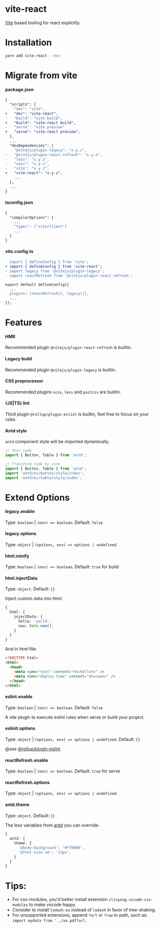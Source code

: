 # vite-react

[Vite](https://github.com/vitejs/vite) based tooling for react explicitly.

# Installation
```bash
yarn add vite-react --dev
```

# Migrate from vite
#### package.json
```diff
{
  "scripts": {
-   "dev": "vite",
+   "dev": "vite-react",
-   "build": "vite build",
+   "build": "vite-react build",
-   "serve": "vite preview"
+   "serve": "vite-react preview",
  },
  ...
  "devDependencies": {
-   "@vitejs/plugin-legacy": "x.y.z",
-   "@vitejs/plugin-react-refresh": "x.y.z",
-   "less": "x.y.z",
-   "sass": "x.y.z",
-   "vite": "x.y.z",
+   "vite-react": "x.y.z",
    ...
  },
  ...
}
```

#### tsconfig.json
```diff
{
  "compilerOptions": {
    ...
-   "types": ["vite/client"]
    ...
  }
}
```

#### vite.config.ts
```diff
- import { defineConfig } from 'vite';
+ import { defineConfig } from 'vite-react';
- import legacy from '@vitejs/plugin-legacy';
- import reactRefresh from '@vitejs/plugin-react-refresh';

export default defineConfig({
  ...
- plugins: [reactRefresh(), legacy()],
  ...
});
```

# Features
#### HMR
Recommended plugin `@vitejs/plugin-react-refresh` is builtin.

#### Legacy build
Recommended plugin `@vitejs/plugin-legacy` is builtin.

#### CSS preprocessor
Recommended plugins `scss`, `less` and `postcss` are builtin.

#### {JS|TS} lint
Third plugin `@rollup/plugin-eslint` is builtin, feel free to focus on your rules.

#### Antd style
`antd` component style will be imported dynamically.
```typescript
// Your code
import { Button, Table } from 'antd';

// Transform code by vite
import { Button, Table } from 'antd';
import 'antd/es/button/style/index';
import 'antd/es/table/style/index';
```

# Extend Options

#### legacy.enable
Type: `boolean` | `(env) => boolean`. Default: `false`

#### legacy.options
Type: `object` | `(options, env) => options | undefined`.

#### html.minify
Type: `boolean` | `(env) => boolean`. Default: `true` for build

#### html.injectData
Type: `object`. Default: `{}`

Inject custom data into html:
```typescript
{
  html: {
    injectData: {
      hello: 'world',
      now: Date.now(),
    }
  }
}
```
And in html file:
```html
<!DOCTYPE html>
<html>
  <head>
    <meta name="test" content="<%=hello%>" />
    <meta name="deploy-time" content="<%=now%>" />
  </head>
</html>
```

#### eslint.enable
Type: `boolean` | `(env) => boolean`. Default: `false`

A vite plugin to execute eslint rules when serve or build your project.

#### eslinit.options
Type: `object` | `(options, env) => options | undefined`. Default: `{}`

@see [@rollup/plugin-eslint](https://github.com/rollup/plugins/tree/master/packages/eslint)

#### reactRefresh.enable
Type: `boolean` | `(env) => boolean`. Default: `true` for serve

#### reactRefresh.options
Type: `object` | `(options, env) => options | undefined`.

#### antd.theme
Type: `object`. Default: `{}`

The less variables from [antd](https://github.com/ant-design/ant-design/blob/master/components/style/themes/default.less) you can override.

```typescript
{
  antd: {
    theme: {
      '@body-background': '#ff0000',
      '@font-size-sm': '13px',
    }
  }
}
```

# Tips:
* For css-modules, you'd better install extension `clinyong.vscode-css-modules` to make vscode happy.
* Consider to install `lodash-es` instead of `lodash` in favor of tree-shaking.
* For unsupported extensions, append `?url` or `?raw` to path, such as: `import mydata from '../xx.pdf?url`.
